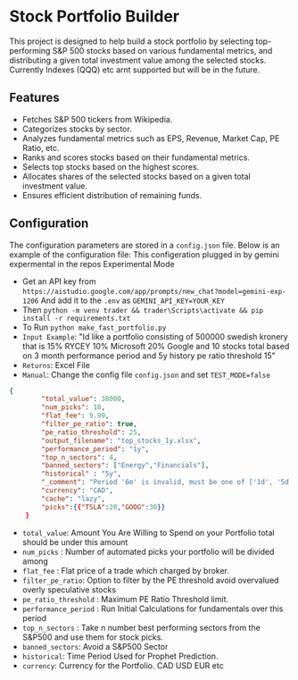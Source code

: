 # Stock Portfolio Builder

This project is designed to help build a stock portfolio by selecting top-performing S&P 500 stocks based on various fundamental metrics, and distributing a given total investment value among the selected stocks.
Currently Indexes (QQQ) etc arnt supported but will be in the future. 

## Features

- Fetches S&P 500 tickers from Wikipedia.
- Categorizes stocks by sector.
- Analyzes fundamental metrics such as EPS, Revenue, Market Cap, PE Ratio, etc.
- Ranks and scores stocks based on their fundamental metrics.
- Selects top stocks based on the highest scores.
- Allocates shares of the selected stocks based on a given total investment value.
- Ensures efficient distribution of remaining funds.

## Configuration

The configuration parameters are stored in a `config.json` file. Below is an example of the configuration file:
This configeration plugged in by gemini expermental in the repos Experimental Mode

- Get an API key from `https://aistudio.google.com/app/prompts/new_chat?model=gemini-exp-1206` And add it to the `.env` as `GEMINI_API_KEY=YOUR_KEY`
- Then `python -m venv trader && trader\Scripts\activate && pip install -r requirements.txt`
- To Run `python make_fast_portfolio.py`
- `Input Example`:  "Id like a portfolio consisting of 500000 swedish kronery that is 15% RYCEY 10% Microsoft 20% Google and 10 stocks total based on 3 month performance period and 5y history pe ratio threshold 15"
- `Returns`: Excel File
- `Manual`: Change the config file `config.json` and set `TEST_MODE=false`

```json
{
        "total_value": 38000,
        "num_picks": 10,
        "flat_fee": 9.99,
        "filter_pe_ratio": true,
        "pe_ratio_threshold": 25,
        "output_filename": "top_stocks_1y.xlsx", 
        "performance_period": "1y",
        "top_n_sectors": 4,
        "banned_sectors": ["Energy","Financials"], 
        "historical" : "5y",
        "_comment": "Period '6m' is invalid, must be one of ['1d', '5d', '1mo', '3mo', '6mo', '1y', '2y', '5y', '10y', 'ytd', 'max'",
        "currency": "CAD",
        "cache": "lazy",
        "picks":{{"TSLA":20,"GOOG":30}}  
    }
```

- `total_value`: Amount You Are Willing to Spend on your Portfolio total should be under this amount
- `num_picks` : Number of automated picks your portfolio will be divided among
- `flat_fee` : Flat price of a trade which charged by broker.
- `filter_pe_ratio`: Option to filter by the PE threshold avoid overvalued overly speculative stocks
- `pe_ratio_threshold` : Maximum PE Ratio  Threshold limit.
- `performance_period` : Run Initial Calculations for fundamentals over this period 
- `top_n_sectors` : Take n number best performing sectors from the S&P500 and use them for stock picks.
- `banned_sectors`: Avoid a S&P500 Sector
- `historical`: Time Period Used for Prophet Prediction. 
- `currency`: Currency for the Portfolio. CAD USD EUR etc

